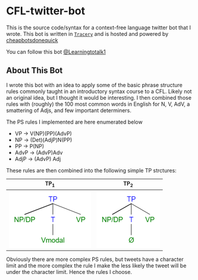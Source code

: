 # CFL-twitter-bot
This is the source code/syntax for a context-free language twitter bot that I wrote. This bot is written in [`Tracery`](https://github.com/galaxykate/tracery) and is hosted and powered by [cheapbotsdonequick](https://cheapbotsdonequick.com/)

You can follow this bot [@Learningtotalk1](https://twitter.com/Learningtotalk1) 

## About This Bot
I wrote this bot with an idea to apply some of the basic phrase structure rules commonly taught in an introductory syntax course to a CFL. Likely not an original idea, but I thought it would be interesting. I then combined those rules with (roughly) the 100 most common words in English for N, V, AdV, a smattering of Adjs, and few important determiners.  


The PS rules I implemented are here enumerated below
 - VP -> V(NP)(PP)(AdvP)
 - NP -> (Det)(AdjP)N(PP)
 - PP -> P(NP)
 - AdvP -> (AdvP)Adv
 - AdjP -> (AdvP) Adj
 
 These rules are then combined into the following simple TP strctures:
 
 TP<sub>1</sub>             |  TP<sub>2</sub>
:-------------------------:|:-------------------------:
![](https://github.com/JakeC007/CFL-twitter-bot/blob/master/resources/img/TP1.png)  |  ![](https://github.com/JakeC007/CFL-twitter-bot/blob/master/resources/img/TP2.png)
 


Obviously there are more complex PS rules, but tweets have a character limit and the more complex the rule I make the less likely the tweet will be under the character limit. Hence the rules I choose.
